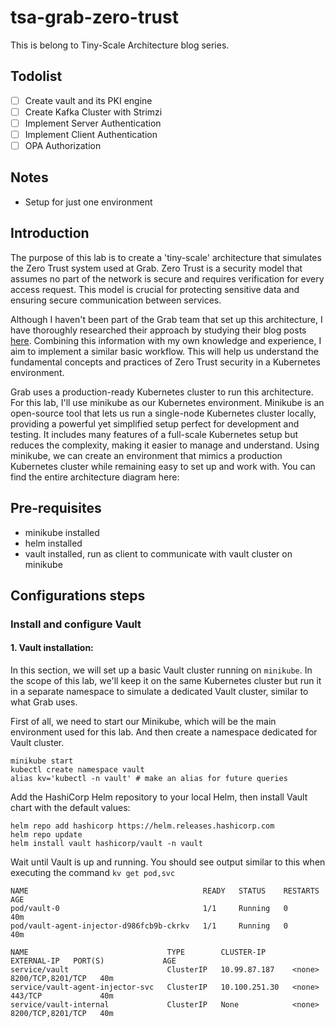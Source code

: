 # tsa-grab-zero-trust
This is belong to Tiny-Scale Architecture blog series.

## Todolist
- [ ] Create vault and its PKI engine
- [ ] Create Kafka Cluster with Strimzi
- [ ] Implement Server Authentication
- [ ] Implement Client Authentication
- [ ] OPA Authorization

## Notes
- Setup for just one environment

## Introduction
The purpose of this lab is to create a 'tiny-scale' architecture that simulates the Zero Trust system used at Grab. Zero Trust is a security model that assumes no part of the network is secure and requires verification for every access request. This model is crucial for protecting sensitive data and ensuring secure communication between services.

Although I haven't been part of the Grab team that set up this architecture, I have thoroughly researched their approach by studying their blog posts [here](https://engineering.grab.com/zero-trust-with-kafka). Combining this information with my own knowledge and experience, I aim to implement a similar basic workflow. This will help us understand the fundamental concepts and practices of Zero Trust security in a Kubernetes environment.

Grab uses a production-ready Kubernetes cluster to run this architecture. For this lab, I'll use minikube as our Kubernetes environment. Minikube is an open-source tool that lets us run a single-node Kubernetes cluster locally, providing a powerful yet simplified setup perfect for development and testing. It includes many features of a full-scale Kubernetes setup but reduces the complexity, making it easier to manage and understand. Using minikube, we can create an environment that mimics a production Kubernetes cluster while remaining easy to set up and work with. You can find the entire architecture diagram here:

## Pre-requisites
- minikube installed
- helm installed
- vault installed, run as client to communicate with vault cluster on minikube
## Configurations steps
### Install and configure Vault
#### 1. Vault installation:

In this section, we will set up a basic Vault cluster running on `minikube`. In the scope of this lab, we'll keep it on the same Kubernetes cluster but run it in a separate namespace to simulate a dedicated Vault cluster, similar to what Grab uses.

First of all, we need to start our Minikube, which will be the main environment used for this lab. And then create a namespace dedicated for Vault cluster.
```
minikube start
kubectl create namespace vault
alias kv='kubectl -n vault' # make an alias for future queries
```

Add the HashiCorp Helm repository to your local Helm, then install Vault chart with the default values:
```
helm repo add hashicorp https://helm.releases.hashicorp.com
helm repo update
helm install vault hashicorp/vault -n vault
```

Wait until Vault is up and running. You should see output similar to this when executing the command `kv get pod,svc`
```
NAME                                       READY   STATUS    RESTARTS   AGE
pod/vault-0                                1/1     Running   0          40m
pod/vault-agent-injector-d986fcb9b-ckrkv   1/1     Running   0          40m

NAME                               TYPE        CLUSTER-IP      EXTERNAL-IP   PORT(S)             AGE
service/vault                      ClusterIP   10.99.87.187    <none>        8200/TCP,8201/TCP   40m
service/vault-agent-injector-svc   ClusterIP   10.100.251.30   <none>        443/TCP             40m
service/vault-internal             ClusterIP   None            <none>        8200/TCP,8201/TCP   40m
```